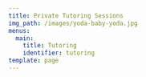 ```yaml
---
title: Private Tutoring Sessions
img_path: /images/yoda-baby-yoda.jpg
menus:
  main:
    title: Tutoring
    identifier: tutoring
template: page
---
```


